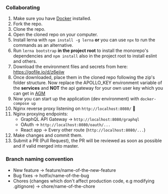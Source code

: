 ### Collaborating
1. Make sure you have [Docker](https://www.docker.com/get-started) installed.
2. Fork the repo.
3. Clone the repo.
4. Open the cloned repo on your computer.
5. Install lerna with `npm install -g lerna` **or** you can use `npx` to run the commands as an alternative.
6. Run `lerna bootstrap` **in the project root** to install the monorepo's dependencies and `npm install` also in the project root to install eslint and others.
7. Download the environment files and secrets from here: https://gofile.io/d/z6eiiw
8. Once downloaded, place them in the cloned repo following the zip's folder structure. Now replace the APOLLO_KEY environment variable of the **services** and **NOT** the api gateway for your own user key which you can get in [AGM](https://engine.apollographql.com)
9. Now you can start up the application (dev environment) with `docker-compose up`
10. Nginx reverse proxy listening on `http://localhost:8080/` 🚀
11. Nginx proxying endpoints:
    - GraphQL API Gateway -> `http://localhost:8080/graphql`
    - OAuth -> `http://localhost:8080/oauth/...`
    - React app -> Every other route (`http://localhost:8080/...`)
12. Make changes and commit them.
13. Submit a PR (Pull Request), the PR will be reviewed as soon as possible and if valid merged into master.

### Branch naming convention
- New feature -> feature/name-of-the-new-feature
- Bug fixes -> hotfix/name-of-the-bug
- Chores (changes which don't affect production code, e.g modifying .gitignore) -> chore/name-of-the-chore

